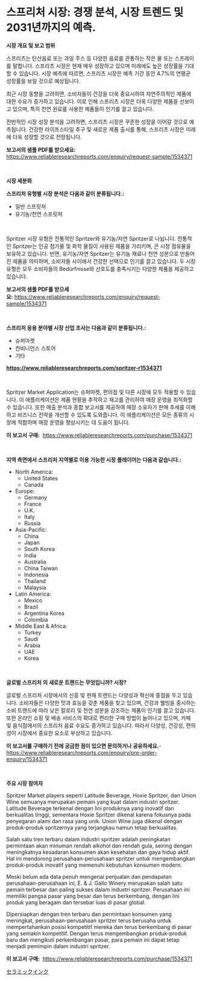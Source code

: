 <p><h1>스프리처 시장: 경쟁 분석, 시장 트렌드 및 2031년까지의 예측.</h1></p><p><strong>시장 개요 및 보고 범위</strong></p>
<p><p>스프리츠는 탄산음료 또는 과일 주스 등 다양한 음료를 관통하는 작은 물 또는 스프레이를 말합니다. 스프리츠 시장은 현재 매우 성장하고 있으며 미래에도 높은 성장률을 기대할 수 있습니다. 시장 예측에 따르면, 스프리츠 시장은 예측 기간 동안 4.7%의 연평균 성장률을 보일 것으로 예상됩니다. </p><p>최근 시장 동향을 고려하면, 소비자들이 건강을 더욱 중요시하여 자연주의적인 제품에 대한 수요가 증가하고 있습니다. 이로 인해 스프리츠 시장은 더욱 다양한 제품을 선보이고 있으며, 특히 천연 원료를 사용한 제품들이 인기를 끌고 있습니다. </p><p>전반적인 시장 성장 분석을 고려하면, 스프리츠 시장은 꾸준한 성장을 이어갈 것으로 예측됩니다. 건강한 라이프스타일 추구 및 새로운 제품 출시를 통해, 스프리츠 시장은 미래에 더욱 성장할 것으로 전망됩니다.</p></p>
<p><strong>보고서의 샘플 PDF를 받으세요:</strong> <a href="https://www.reliableresearchreports.com/enquiry/request-sample/1534371">https://www.reliableresearchreports.com/enquiry/request-sample/1534371</a></p>
<p>&nbsp;</p>
<p><strong>시장 세분화</strong></p>
<p><strong>스프리처 유형별 시장 분석은 다음과 같이 분류됩니다.:</strong></p>
<p><ul><li>일반 스프릿처</li><li>유기농/천연 스프릿처</li></ul></p>
<p>&nbsp;</p>
<p><p>Spritzer 시장 유형은 전통적인 Spritzer와 유기농/자연 Spritzer로 나뉩니다. 전통적인 Spritzer는 인공 첨가물 및 화학 물질이 사용된 제품을 가리키며, 큰 시장 점유율을 보유하고 있습니다. 반면, 유기농/자연 Spritzer는 유기농 재료나 천연 성분으로 만들어진 제품을 의미하며, 소비자들 사이에서 건강한 선택으로 인기를 끌고 있습니다. 두 시장 유형은 모두 소비자들의 Bedürfnisse와 선호도를 충족시키는 다양한 제품을 제공하고 있습니다.</p></p>
<p><strong>보고서의 샘플 PDF를 받으세요:</strong>&nbsp;<a href="https://www.reliableresearchreports.com/enquiry/request-sample/1534371">https://www.reliableresearchreports.com/enquiry/request-sample/1534371</a></p>
<p>&nbsp;</p>
<p><strong> 스프리처 응용 분야별 시장 산업 조사는 다음과 같이 분류됩니다.:</strong></p>
<p><ul><li>슈퍼마켓</li><li>컨비니언스 스토어</li><li>기타</li></ul></p>
<p><strong><a href="https://www.reliableresearchreports.com/spritzer-r1534371">https://www.reliableresearchreports.com/spritzer-r1534371</a></strong></p>
<p>&nbsp;</p>
<p><p>Spritzer Market Application는 슈퍼마켓, 편의점 및 다른 시장에 모두 적용할 수 있습니다. 이 애플리케이션은 제품 현황을 추적하고 재고를 관리하여 매장 운영을 최적화할 수 있습니다. 또한 매출 분석과 종합 보고서를 제공하여 매장 소유자가 판매 추세를 이해하고 비즈니스 전략을 개선할 수 있도록 도와줍니다. 이 애플리케이션은 모든 종류의 시장에 적합하며 매장 운영을 향상시키는 데 도움이 됩니다.</p></p>
<p><strong>이 보고서 구매:</strong>&nbsp; <a href="https://www.reliableresearchreports.com/purchase/1534371">https://www.reliableresearchreports.com/purchase/1534371</a></p>
<p>&nbsp;</p>
<p><strong>지역 측면에서 스프리처 지역별로 이용 가능한 시장 플레이어는 다음과 같습니다.:</strong></p>
<p><ul>
    <li>
        North America:
        <ul>
            <li>United States</li>
            <li>Canada</li>
        </ul>
    </li>
    <li>
        Europe:
        <ul>
            <li>Germany</li>
            <li>France</li>
            <li>U.K.</li>
            <li>Italy</li>
            <li>Russia</li>
        </ul>
    </li>
    <li>
        Asia-Pacific:
        <ul>
            <li>China</li>
            <li>Japan</li>
            <li>South Korea</li>
            <li>India</li>
            <li>Australia</li>
            <li>China Taiwan</li>
            <li>Indonesia</li>
            <li>Thailand</li>
            <li>Malaysia</li>
        </ul>
    </li>
    <li>
        Latin America:
        <ul>
            <li>Mexico</li>
            <li>Brazil</li>
            <li>Argentina Korea</li>
            <li>Colombia</li>
        </ul>
    </li>
    <li>
        Middle East & Africa:
        <ul>
            <li>Turkey</li>
            <li>Saudi</li>
            <li>Arabia</li>
            <li>UAE</li>
            <li>Korea</li>
        </ul>
    </li>
    </ul></p>
<p>&nbsp;</p>
<p><strong>글로벌 스프리처 의 새로운 트렌드는 무엇입니까? 시장?</strong></p>
<p><p>글로벌 스프리처 시장에서의 신흥 및 현재 트렌드는 다양성과 혁신에 중점을 두고 있습니다. 소비자들은 다양한 맛과 효능을 갖춘 제품을 찾고 있으며, 건강과 웰빙을 중시하는 소비 트렌드에 따라 낮은 칼로리 및 천연 성분을 강조하는 제품이 인기를 끌고 있습니다. 또한 온라인 쇼핑 및 배송 서비스의 확대로 편리한 구매 방법이 늘어나고 있으며, 카페 및 음식점에서의 스프리처 음료 수요도 증가하고 있습니다. 따라서 다양성, 건강성, 편의성이 시장에서 중요한 요소로 부상하고 있습니다.</p></p>
<p><strong>이 보고서를 구매하기 전에 궁금한 점이 있으면 문의하거나 공유하세요.</strong>- <a href="https://www.reliableresearchreports.com/enquiry/pre-order-enquiry/1534371">https://www.reliableresearchreports.com/enquiry/pre-order-enquiry/1534371</a></p>
<p>&nbsp;</p>
<p><strong>주요 시장 참여자</strong></p>
<p><p>Spritzer Market players seperti Latitude Beverage, Hoxie Spritzer, dan Union Wine semuanya merupakan pemain yang kuat dalam industri spritzer. Latitude Beverage terkenal dengan lini produknya yang inovatif dan berkualitas tinggi, sementara Hoxie Spritzer dikenal karena fokusnya pada penyegaran alami dan rasa yang unik. Union Wine juga dikenal dengan produk-produk spritzernya yang terjangkau namun tetap berkualitas.</p><p>Salah satu tren terbaru dalam industri spritzer adalah peningkatan permintaan akan minuman rendah alkohol dan rendah gula, seiring dengan meningkatnya kesadaran konsumen akan kesehatan dan gaya hidup aktif. Hal ini mendorong perusahaan-perusahaan spritzer untuk mengembangkan produk-produk inovatif yang memenuhi kebutuhan konsumen modern.</p><p>Meski belum ada data penuh mengenai penjualan dan pendapatan perusahaan-perusahaan ini, E. & J. Gallo Winery merupakan salah satu pemain terbesar dan paling sukses dalam industri spritzer. Perusahaan ini memiliki pangsa pasar yang besar dan terus berkembang, dengan lini produk yang beragam dan tersebar luas di pasar global.</p><p>Dipersiapkan dengan tren terbaru dan permintaan konsumen yang meningkat, perusahaan-perusahaan spritzer terus berusaha untuk mempertahankan posisi kompetitif mereka dan terus berkembang di pasar yang semakin kompetitif. Dengan terus mengembangkan produk-produk baru dan mengikuti perkembangan pasar, para pemain ini dapat tetap menjadi pemimpin dalam industri spritzer.</p></p>
<p><strong>이 보고서 구매:</strong>&nbsp;&nbsp;<a href="https://www.reliableresearchreports.com/purchase/1534371">https://www.reliableresearchreports.com/purchase/1534371</a></p>
<p><p><a href="https://github.com/Sophiaard2003/Market-Research-Report-List-1/blob/main/139297619627.md">セラミックインク</a></p></p>